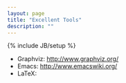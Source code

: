 ```yaml
---
layout: page
title: "Excellent Tools"
description: ""
---
```

{% include JB/setup %}

+ Graphviz: <http://www.graphviz.org/>
+ Emacs: <http://www.emacswiki.org/>
+ LaTeX: 
